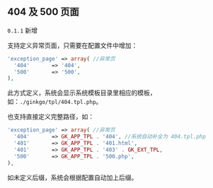 ## 404 及 500 页面

`0.1.1` 新增

支持定义异常页面，只需要在配置文件中增加：

``` php
'exception_page' => array( //异常页
  '404'       => '404',
  '500'       => '500',
),
```

此方式定义，系统会显示系统模板目录里相应的模板，如：`./ginkgo/tpl/404.tpl.php`。

也支持直接定义完整路径，如：

``` php
'exception_page' => array( //异常页
  '404'       => GK_APP_TPL . '404', //系统自动补全为 404.tpl.php
  '401'       => GK_APP_TPL . '401.html',
  '401'       => GK_APP_TPL . '403' . GK_EXT_TPL,
  '500'       => GK_APP_TPL . '500.php',
),
```

如未定义后缀，系统会根据配置自动加上后缀。
